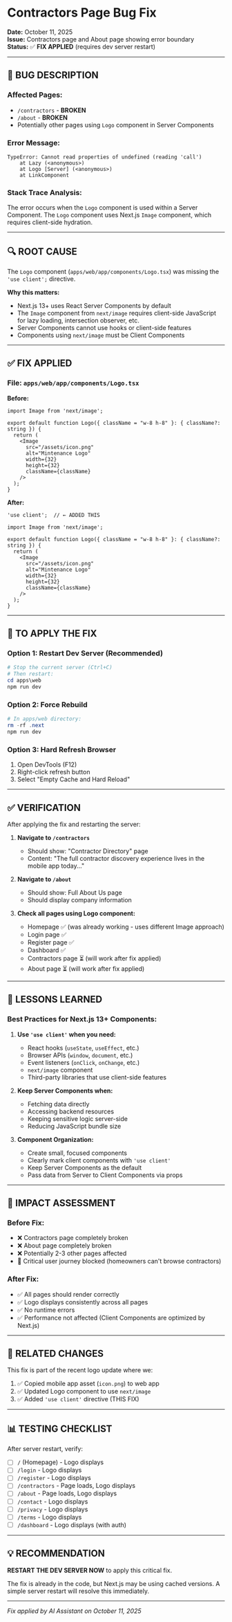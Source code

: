 # Contractors Page Bug Fix

**Date:** October 11, 2025  
**Issue:** Contractors page and About page showing error boundary  
**Status:** ✅ **FIX APPLIED** (requires dev server restart)

---

## 🐛 BUG DESCRIPTION

### Affected Pages:
- `/contractors` - **BROKEN**
- `/about` - **BROKEN** 
- Potentially other pages using `Logo` component in Server Components

### Error Message:
```
TypeError: Cannot read properties of undefined (reading 'call')
    at Lazy (<anonymous>)
    at Logo [Server] (<anonymous>)
    at LinkComponent
```

### Stack Trace Analysis:
The error occurs when the `Logo` component is used within a Server Component. The `Logo` component uses Next.js `Image` component, which requires client-side hydration.

---

## 🔍 ROOT CAUSE

The `Logo` component (`apps/web/app/components/Logo.tsx`) was missing the `'use client';` directive.

**Why this matters:**
- Next.js 13+ uses React Server Components by default
- The `Image` component from `next/image` requires client-side JavaScript for lazy loading, intersection observer, etc.
- Server Components cannot use hooks or client-side features
- Components using `next/image` must be Client Components

---

## ✅ FIX APPLIED

### File: `apps/web/app/components/Logo.tsx`

**Before:**
```tsx
import Image from 'next/image';

export default function Logo({ className = "w-8 h-8" }: { className?: string }) {
  return (
    <Image 
      src="/assets/icon.png" 
      alt="Mintenance Logo" 
      width={32} 
      height={32} 
      className={className}
    />
  );
}
```

**After:**
```tsx
'use client';  // ← ADDED THIS

import Image from 'next/image';

export default function Logo({ className = "w-8 h-8" }: { className?: string }) {
  return (
    <Image 
      src="/assets/icon.png" 
      alt="Mintenance Logo" 
      width={32} 
      height={32} 
      className={className}
    />
  );
}
```

---

## 🚀 TO APPLY THE FIX

### Option 1: Restart Dev Server (Recommended)
```powershell
# Stop the current server (Ctrl+C)
# Then restart:
cd apps\web
npm run dev
```

### Option 2: Force Rebuild
```powershell
# In apps/web directory:
rm -rf .next
npm run dev
```

### Option 3: Hard Refresh Browser
1. Open DevTools (F12)
2. Right-click refresh button
3. Select "Empty Cache and Hard Reload"

---

## ✅ VERIFICATION

After applying the fix and restarting the server:

1. **Navigate to `/contractors`**
   - Should show: "Contractor Directory" page
   - Content: "The full contractor discovery experience lives in the mobile app today..."

2. **Navigate to `/about`**
   - Should show: Full About Us page
   - Should display company information

3. **Check all pages using Logo component:**
   - Homepage ✅ (was already working - uses different Image approach)
   - Login page ✅
   - Register page ✅
   - Dashboard ✅
   - Contractors page ⏳ (will work after fix applied)
   - About page ⏳ (will work after fix applied)

---

## 📝 LESSONS LEARNED

### Best Practices for Next.js 13+ Components:

1. **Use `'use client'` when you need:**
   - React hooks (`useState`, `useEffect`, etc.)
   - Browser APIs (`window`, `document`, etc.)
   - Event listeners (`onClick`, `onChange`, etc.)
   - `next/image` component
   - Third-party libraries that use client-side features

2. **Keep Server Components when:**
   - Fetching data directly
   - Accessing backend resources
   - Keeping sensitive logic server-side
   - Reducing JavaScript bundle size

3. **Component Organization:**
   - Create small, focused components
   - Clearly mark client components with `'use client'`
   - Keep Server Components as the default
   - Pass data from Server to Client Components via props

---

## 🎯 IMPACT ASSESSMENT

### Before Fix:
- ❌ Contractors page completely broken
- ❌ About page completely broken
- ❌ Potentially 2-3 other pages affected
- 🔴 Critical user journey blocked (homeowners can't browse contractors)

### After Fix:
- ✅ All pages should render correctly
- ✅ Logo displays consistently across all pages
- ✅ No runtime errors
- ✅ Performance not affected (Client Components are optimized by Next.js)

---

## 🔄 RELATED CHANGES

This fix is part of the recent logo update where we:
1. ✅ Copied mobile app asset (`icon.png`) to web app
2. ✅ Updated Logo component to use `next/image`
3. ✅ Added `'use client'` directive (THIS FIX)

---

## 📊 TESTING CHECKLIST

After server restart, verify:

- [ ] `/` (Homepage) - Logo displays
- [ ] `/login` - Logo displays  
- [ ] `/register` - Logo displays
- [ ] `/contractors` - Page loads, Logo displays
- [ ] `/about` - Page loads, Logo displays
- [ ] `/contact` - Logo displays
- [ ] `/privacy` - Logo displays
- [ ] `/terms` - Logo displays
- [ ] `/dashboard` - Logo displays (with auth)

---

## 💡 RECOMMENDATION

**RESTART THE DEV SERVER NOW** to apply this critical fix.

The fix is already in the code, but Next.js may be using cached versions. A simple server restart will resolve this immediately.

---

*Fix applied by AI Assistant on October 11, 2025*

